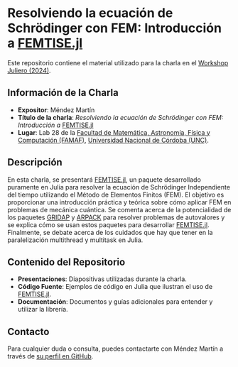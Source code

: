 # Resolviendo la ecuación de Schrödinger con FEM: Introducción a [FEMTISE.jl](https://github.com/mendzmartin/FEMTISE.jl)

Este repositorio contiene el material utilizado para la charla en el [Workshop Juliero (2024)](https://github.com/jipphysics/workshop-juliero-2024).

## Información de la Charla

+ **Expositor**: Méndez Martín
+ **Título de la charla**: *Resolviendo la ecuación de Schrödinger con FEM: Introducción a* [FEMTISE.jl](https://github.com/mendzmartin/FEMTISE.jl)
+ **Lugar**: Lab 28 de la [Facultad de Matemática, Astronomía, Física y Computación (FAMAF)](https://www.famaf.unc.edu.ar/), [Universidad Nacional de Córdoba (UNC)](https://www.unc.edu.ar/).

## Descripción

En esta charla, se presentará [FEMTISE.jl](https://github.com/mendzmartin/FEMTISE.jl), un paquete desarrollado puramente en Julia para resolver la ecuación de Schrödinger Independiente del tiempo utilizando el Método de Elementos Finitos (FEM). El objetivo es proporcionar una introducción práctica y teórica sobre cómo aplicar FEM en problemas de mecánica cuántica. Se comenta acerca de la potencialidad de los paquetes [GRIDAP](https://github.com/gridap/Gridap.jl) y [ARPACK](https://github.com/JuliaLinearAlgebra/Arpack.jl/tree/master) para resolver problemas de autovalores y se explica cómo se usan estos paquetes para desarrollar [FEMTISE.jl](https://github.com/mendzmartin/FEMTISE.jl). Finalmente, se debate acerca de los cuidados que hay que tener en la paralelización multithread y multitask en Julia.

## Contenido del Repositorio

- **Presentaciones**: Diapositivas utilizadas durante la charla.
- **Código Fuente**: Ejemplos de código en Julia que ilustran el uso de [FEMTISE.jl](https://github.com/mendzmartin/FEMTISE.jl).
- **Documentación**: Documentos y guías adicionales para entender y utilizar la librería.

## Contacto

Para cualquier duda o consulta, puedes contactarte con Méndez Martín a través de [su perfil en GitHub](https://github.com/mendzmartin).